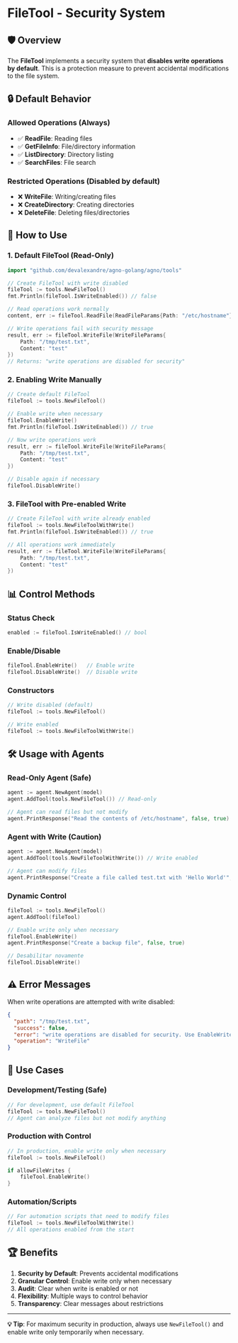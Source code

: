 # FileTool - Security System

## 🛡️ Overview

The **FileTool** implements a security system that **disables write operations by default**. This is a protection measure to prevent accidental modifications to the file system.

## 🔒 Default Behavior

### Allowed Operations (Always)
- ✅ **ReadFile**: Reading files
- ✅ **GetFileInfo**: File/directory information  
- ✅ **ListDirectory**: Directory listing
- ✅ **SearchFiles**: File search

### Restricted Operations (Disabled by default)
- ❌ **WriteFile**: Writing/creating files
- ❌ **CreateDirectory**: Creating directories
- ❌ **DeleteFile**: Deleting files/directories

## 🔧 How to Use

### 1. Default FileTool (Read-Only)
```go
import "github.com/devalexandre/agno-golang/agno/tools"

// Create FileTool with write disabled
fileTool := tools.NewFileTool()
fmt.Println(fileTool.IsWriteEnabled()) // false

// Read operations work normally
content, err := fileTool.ReadFile(ReadFileParams{Path: "/etc/hostname"})

// Write operations fail with security message
result, err := fileTool.WriteFile(WriteFileParams{
    Path: "/tmp/test.txt", 
    Content: "test"
})
// Returns: "write operations are disabled for security"
```

### 2. Enabling Write Manually
```go
// Create default FileTool
fileTool := tools.NewFileTool()

// Enable write when necessary
fileTool.EnableWrite()
fmt.Println(fileTool.IsWriteEnabled()) // true

// Now write operations work
result, err := fileTool.WriteFile(WriteFileParams{
    Path: "/tmp/test.txt", 
    Content: "test"
})

// Disable again if necessary
fileTool.DisableWrite()
```

### 3. FileTool with Pre-enabled Write
```go
// Create FileTool with write already enabled
fileTool := tools.NewFileToolWithWrite()
fmt.Println(fileTool.IsWriteEnabled()) // true

// All operations work immediately
result, err := fileTool.WriteFile(WriteFileParams{
    Path: "/tmp/test.txt", 
    Content: "test"
})
```

## 📊 Control Methods

### Status Check
```go
enabled := fileTool.IsWriteEnabled() // bool
```

### Enable/Disable
```go
fileTool.EnableWrite()   // Enable write
fileTool.DisableWrite()  // Disable write
```

### Constructors
```go
// Write disabled (default)
fileTool := tools.NewFileTool()

// Write enabled
fileTool := tools.NewFileToolWithWrite()
```

## 🛠️ Usage with Agents

### Read-Only Agent (Safe)
```go
agent := agent.NewAgent(model)
agent.AddTool(tools.NewFileTool()) // Read-only

// Agent can read files but not modify
agent.PrintResponse("Read the contents of /etc/hostname", false, true)
```

### Agent with Write (Caution)
```go
agent := agent.NewAgent(model)
agent.AddTool(tools.NewFileToolWithWrite()) // Write enabled

// Agent can modify files
agent.PrintResponse("Create a file called test.txt with 'Hello World'", false, true)
```

### Dynamic Control
```go
fileTool := tools.NewFileTool()
agent.AddTool(fileTool)

// Enable write only when necessary
fileTool.EnableWrite()
agent.PrintResponse("Create a backup file", false, true)

// Desabilitar novamente
fileTool.DisableWrite()
```

## ⚠️ Error Messages

When write operations are attempted with write disabled:

```json
{
  "path": "/tmp/test.txt",
  "success": false,
  "error": "write operations are disabled for security. Use EnableWrite() to enable them",
  "operation": "WriteFile"
}
```

## 🎯 Use Cases

### Development/Testing (Safe)
```go
// For development, use default FileTool
fileTool := tools.NewFileTool()
// Agent can analyze files but not modify anything
```

### Production with Control
```go
// In production, enable write only when necessary
fileTool := tools.NewFileTool()

if allowFileWrites {
    fileTool.EnableWrite()
}
```

### Automation/Scripts
```go
// For automation scripts that need to modify files
fileTool := tools.NewFileToolWithWrite()
// All operations enabled from the start
```

## 🏆 Benefits

1. **Security by Default**: Prevents accidental modifications
2. **Granular Control**: Enable write only when necessary
3. **Audit**: Clear when write is enabled or not
4. **Flexibility**: Multiple ways to control behavior
5. **Transparency**: Clear messages about restrictions

---

**💡 Tip**: For maximum security in production, always use `NewFileTool()` and enable write only temporarily when necessary.
